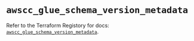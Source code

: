 # `awscc_glue_schema_version_metadata`

Refer to the Terraform Registory for docs: [`awscc_glue_schema_version_metadata`](https://registry.terraform.io/providers/hashicorp/awscc/0.70.0/docs/resources/glue_schema_version_metadata).
